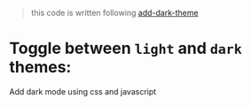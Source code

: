 > this code is written following [add-dark-theme](https://academind.com/learn/css/adding-dark-mode)

# Toggle between `light` and `dark` themes:

Add dark mode using css and javascript
